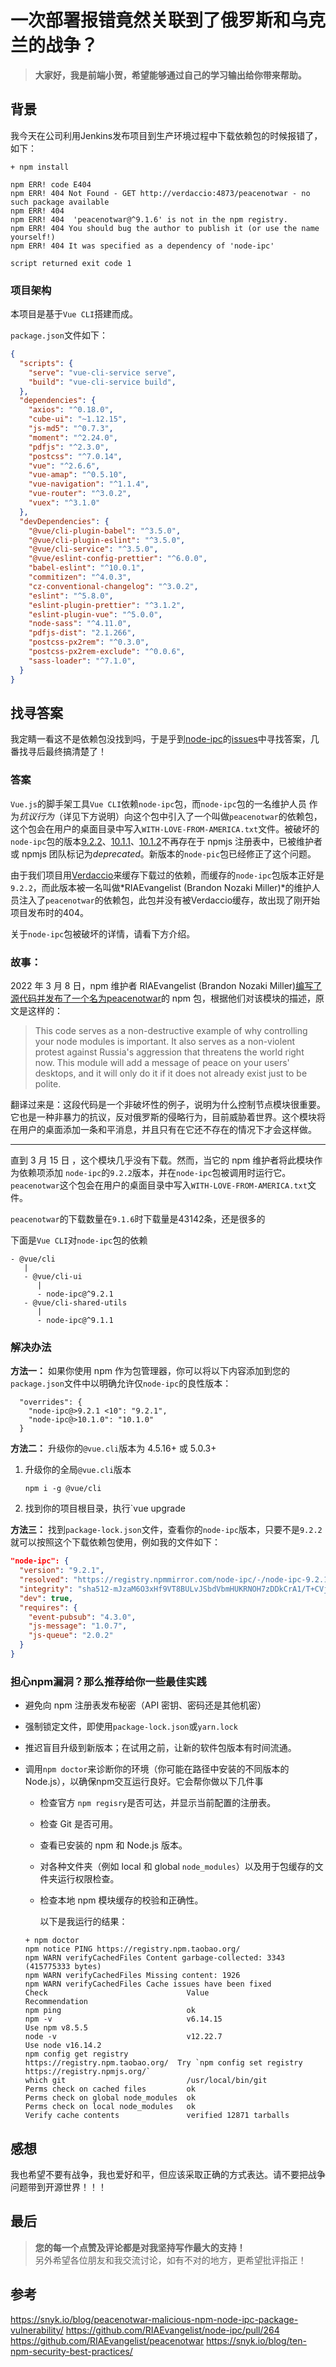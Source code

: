 # 一次部署报错竟然关联到了俄罗斯和乌克兰的战争？



> **大家好，我是前端小贺，希望能够通过自己的学习输出给你带来帮助。**

## 背景

我今天在公司利用Jenkins发布项目到生产环境过程中下载依赖包的时候报错了，如下：

```shell
+ npm install

npm ERR! code E404
npm ERR! 404 Not Found - GET http://verdaccio:4873/peacenotwar - no such package available
npm ERR! 404 
npm ERR! 404  'peacenotwar@^9.1.6' is not in the npm registry.
npm ERR! 404 You should bug the author to publish it (or use the name yourself!)
npm ERR! 404 It was specified as a dependency of 'node-ipc'

script returned exit code 1
```

### 项目架构

本项目是基于`Vue CLI`搭建而成。

`package.json`文件如下：

```json
{
  "scripts": {
    "serve": "vue-cli-service serve",
    "build": "vue-cli-service build",
  },
  "dependencies": {
    "axios": "^0.18.0",
    "cube-ui": "~1.12.15",
    "js-md5": "^0.7.3",
    "moment": "^2.24.0",
    "pdfjs": "^2.3.0",
    "postcss": "^7.0.14",
    "vue": "^2.6.6",
    "vue-amap": "^0.5.10",
    "vue-navigation": "^1.1.4",
    "vue-router": "^3.0.2",
    "vuex": "^3.1.0"
  },
  "devDependencies": {
    "@vue/cli-plugin-babel": "^3.5.0",
    "@vue/cli-plugin-eslint": "^3.5.0",
    "@vue/cli-service": "^3.5.0",
    "@vue/eslint-config-prettier": "^6.0.0",
    "babel-eslint": "^10.0.1",
    "commitizen": "^4.0.3",
    "cz-conventional-changelog": "^3.0.2",
    "eslint": "^5.8.0",
    "eslint-plugin-prettier": "^3.1.2",
    "eslint-plugin-vue": "^5.0.0",
    "node-sass": "^4.11.0",
    "pdfjs-dist": "2.1.266",
    "postcss-px2rem": "^0.3.0",
    "postcss-px2rem-exclude": "^0.0.6",
    "sass-loader": "^7.1.0",
  }
}

```

## 找寻答案

我定睛一看这不是依赖包没找到吗，于是乎到[node-ipc](https://github.com/RIAEvangelist/node-ipc)的[issues](https://github.com/RIAEvangelist/node-ipc/issues?q=peacenotwar)中寻找答案，几番找寻后最终搞清楚了！

### 答案

`Vue.js`的脚手架工具`Vue CLI`依赖`node-ipc`包，而`node-ipc`包的一名维护人员 作为*抗议行为*（详见下方说明）向这个包中引入了一个叫做`peacenotwar`的依赖包，这个包会在用户的桌面目录中写入`WITH-LOVE-FROM-AMERICA.txt`文件。被破坏的`node-ipc`包的版本[9.2.2](https://www.npmjs.com/package/node-ipc/v/9.2.2)、[10.1.1](https://www.npmjs.com/package/node-ipc/v/10.1.1)、[10.1.2](https://www.npmjs.com/package/node-ipc/v/10.1.2)不再存在于 npmjs 注册表中，已被维护者或 npmjs 团队标记为*deprecated*。新版本的`node-pic`包已经修正了这个问题。

由于我们项目用[Verdaccio](https://verdaccio.org/)来缓存下载过的依赖，而缓存的`node-ipc`包版本正好是`9.2.2`，而此版本被一名叫做*RIAEvangelist (Brandon Nozaki Miller)*的维护人员注入了`peacenotwar`的依赖包，此包并没有被Verdaccio缓存，故出现了刚开始项目发布时的404。

关于`node-ipc`包被破坏的详情，请看下方介绍。

### 故事：

2022 年 3 月 8 日，npm 维护者 RIAEvangelist (Brandon Nozaki Miller)[编写了源代码并发布了一个名为](https://github.com/RIAEvangelist/peacenotwar)[peacenotwar](https://www.npmjs.com/package/peacenotwar)的 npm 包，根据他们对该模块的描述，原文是这样的：

> This code serves as a non-destructive example of why controlling your node modules is important. It also serves as a non-violent protest against Russia's aggression that threatens the world right now. This module will add a message of peace on your users' desktops, and it will only do it if it does not already exist just to be polite.

翻译过来是：这段代码是一个非破坏性的例子，说明为什么控制节点模块很重要。它也是一种非暴力的抗议，反对俄罗斯的侵略行为，目前威胁着世界。这个模块将在用户的桌面添加一条和平消息，并且只有在它还不存在的情况下才会这样做。

---

直到 3 月 15 日 ，这个模块几乎没有下载。然而，当它的 npm 维护者将此模块作为依赖项添加 `node-ipc`的`9.2.2`版本，并在`node-ipc`包被调用时运行它。`peacenotwar`这个包会在用户的桌面目录中写入`WITH-LOVE-FROM-AMERICA.txt`文件。

`peacenotwar`的下载数量在`9.1.6`时下载量是43142条，还是很多的

下面是`Vue CLI`对`node-ipc`包的依赖

```shell
- @vue/cli
   |
   - @vue/cli-ui
      |
      - node-ipc@^9.2.1
   - @vue/cli-shared-utils
      |
      - node-ipc@^9.1.1
```



### 解决办法

**方法一：** 如果你使用 npm 作为包管理器，你可以将以下内容添加到您的`package.json`文件中以明确允许仅`node-ipc`的良性版本：

```shell
  "overrides": {
    "node-ipc@>9.2.1 <10": "9.2.1",
    "node-ipc@>10.1.0": "10.1.0"
  }
```

**方法二：** 升级你的`@vue.cli`版本为 4.5.16+ 或 5.0.3+

1. 升级你的全局`@vue.cli`版本

   `npm i -g @vue/cli`

2. 找到你的项目根目录，执行`vue upgrade

**方法三：** 找到`package-lock.json`文件，查看你的`node-ipc`版本，只要不是`9.2.2`就可以按照这个下载依赖包使用，例如我的文件如下：

```json
"node-ipc": {
  "version": "9.2.1",
  "resolved": "https://registry.npmmirror.com/node-ipc/-/node-ipc-9.2.1.tgz",
  "integrity": "sha512-mJzaM6O3xHf9VT8BULvJSbdVbmHUKRNOH7zDDkCrA1/T+CVjq2WVIDfLt0azZRXpgArJtl3rtmEozrbXPZ9GaQ==",
  "dev": true,
  "requires": {
    "event-pubsub": "4.3.0",
    "js-message": "1.0.7",
    "js-queue": "2.0.2"
  }
}
```



### 担心npm漏洞？那么推荐给你一些最佳实践

- 避免向 npm 注册表发布秘密（API 密钥、密码还是其他机密）

- 强制锁定文件，即使用`package-lock.json`或`yarn.lock`

- 推迟盲目升级到新版本；在试用之前，让新的软件包版本有时间流通。

- 调用`npm doctor`来诊断你的环境（你可能在路径中安装的不同版本的 Node.js），以确保npm交互运行良好。它会帮你做以下几件事

  - 检查官方 `npm regisry`是否可达，并显示当前配置的注册表。

  - 检查 Git 是否可用。

  - 查看已安装的 npm 和 Node.js 版本。

  - 对各种文件夹（例如 local 和 global `node_modules`）以及用于包缓存的文件夹运行权限检查。

  - 检查本地 npm 模块缓存的校验和正确性。

    以下是我运行的结果：

  ```shell
  + npm doctor
  npm notice PING https://registry.npm.taobao.org/
  npm WARN verifyCachedFiles Content garbage-collected: 3343 (415775333 bytes)
  npm WARN verifyCachedFiles Missing content: 1926
  npm WARN verifyCachedFiles Cache issues have been fixed
  Check                               Value                             Recommendation
  npm ping                            ok
  npm -v                              v6.14.15                          Use npm v8.5.5
  node -v                             v12.22.7                          Use node v16.14.2
  npm config get registry             https://registry.npm.taobao.org/  Try `npm config set registry https://registry.npmjs.org/`
  which git                           /usr/local/bin/git
  Perms check on cached files         ok
  Perms check on global node_modules  ok
  Perms check on local node_modules   ok
  Verify cache contents               verified 12871 tarballs
  ```

  

## 感想

我也希望不要有战争，我也爱好和平，但应该采取正确的方式表达。请不要把战争问题带到开源世界！！！

## 最后

> **您的每一个点赞及评论都是对我坚持写作最大的支持！** <br />另外希望各位朋友和我交流讨论，如有不对的地方，更希望批评指正！



## 参考

https://snyk.io/blog/peacenotwar-malicious-npm-node-ipc-package-vulnerability/
https://github.com/RIAEvangelist/node-ipc/pull/264
https://github.com/RIAEvangelist/peacenotwar
https://snyk.io/blog/ten-npm-security-best-practices/